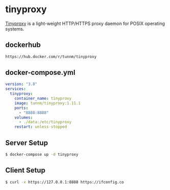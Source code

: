 tinyproxy
=========

[Tinyproxy][1] is a light-weight HTTP/HTTPS proxy daemon for POSIX operating systems.

## dockerhub

```bash
https://hub.docker.com/r/tunnm/tinyproxy
```


## docker-compose.yml

```yaml
version: "3.8"
services:
  tinyproxy:
    container_name: tinyproxy
    image: tunnm/tinyproxy:1.11.1
    ports:
      - "8888:8888"
    volumes:
      - ./data:/etc/tinyproxy
    restart: unless-stopped
```


## Server Setup

```bash
$ docker-compose up -d tinyproxy
```



## Client Setup

```bash
$ curl -x https://127.0.0.1:8888 https://ifconfig.co
```

[1]: https://tinyproxy.github.io/
